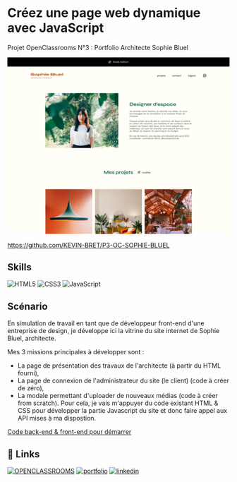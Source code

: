 
# Créez une page web dynamique avec JavaScript

Projet OpenClassrooms N°3 : Portfolio Architecte Sophie Bluel

![image](https://github.com/KEVIN-BRET/P3-OC-SOPHIE-BLUEL/blob/102bda6babe90e90e594ee3ad593e31311d1b2f9/FrontEnd/assets/images/image_git.png)

https://github.com/KEVIN-BRET/P3-OC-SOPHIE-BLUEL





## Skills


![HTML5](https://img.shields.io/badge/html5-%23E34F26.svg?logo=html5&logoColor=white&style=for-the-badge)
![CSS3](https://img.shields.io/badge/css3-%231572B6.svg?logo=css3&logoColor=white&style=for-the-badge)
![JavaScript](https://img.shields.io/badge/javascript-%23323330.svg?logo=javascript&logoColor=%23F7DF1E&style=for-the-badge)
## Scénario

En simulation de travail en tant que de développeur front-end d'une entreprise de design, je développe ici la vitrine du site internet de Sophie Bluel, architecte.

Mes 3 missions principales à développer sont :

- La page de présentation des travaux de l'architecte (à partir du HTML fourni),
- La page de connexion de l'administrateur du site (le client) (code à créer de zéro),
- La modale permettant d'uploader de nouveaux médias (code à créer from scratch).
Pour cela, je vais m'appuyer du code existant HTML & CSS pour développer la partie Javascript du site et donc faire appel aux API mises à ma dispostion.

[Code back-end & front-end pour démarrer](https://github.com/OpenClassrooms-Student-Center/Portfolio-architecte-sophie-bluel)






## 🔗 Links
[![OPENCLASSROOMS](https://img.shields.io/badge/OPENCLASSROOMS-7451EB?style=for-the-badge&logoColor=white)](https://openclassrooms.com/fr/)
[![portfolio](https://img.shields.io/badge/my_portfolio-000?style=for-the-badge&logo=ko-fi&logoColor=white)](https://kevinbret.fr/)
[![linkedin](https://img.shields.io/badge/linkedin-0A66C2?style=for-the-badge&logo=linkedin&logoColor=white)](www.linkedin.com/in/kevin-bret-534a73180)

